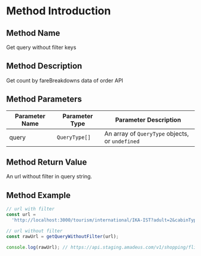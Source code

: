 # Method Introduction

## Method Name

Get query without filter keys

## Method Description

Get count by fareBreakdowns data of order API

## Method Parameters

| Parameter Name | Parameter Type | Parameter Description                           |
| -------------- | -------------- | ----------------------------------------------- |
| query          | `QueryType[]`  | An array of `QueryType` objects, or `undefined` |

## Method Return Value

An url without filter in query string.

## Method Example

```ts
// url with filter
const url =
  'http://localhost:3000/tourism/international/IKA-IST?adult=2&cabinType=CABIN_TYPE_ECONOMY&child=1&departureDate=1403-08-20&destinationType=0&infant=0&originType=0&sort=lowPrice&tripMode=1&priceRange=304840797,1210775000&departureDuration=2,33';

// url without filter
const rawUrl = getQueryWithoutFilter(url);

console.log(rawUrl); // https://api.staging.amadeus.com/v1/shopping/flight-offers?originLocationCode=LHR&destinationLocationCode=
```
